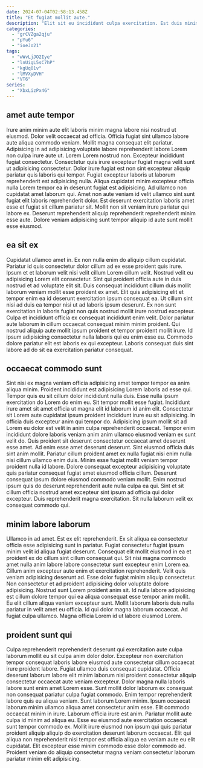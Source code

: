 ```yaml
---
date: 2024-07-04T02:58:13.458Z
title: "Et fugiat mollit aute."
description: "Elit sit eu incididunt culpa exercitation. Est duis minim enim eu esse veniam ullamco enim non deserunt consectetur duis mollit sit."
categories:
  - "grCVZga2qju"
  - "pYu6"
  - "ioeJo21"
tags:
  - "wWvLjJO2Iye"
  - "lnUigL5sC7hP"
  - "kgUq01v"
  - "lMVXyDVH"
  - "VT6"
series:
  - "XbxLizPx4G"
---
```



## amet aute tempor

Irure anim minim aute elit laboris minim magna labore nisi nostrud ut eiusmod. Dolor velit occaecat ad officia. Officia fugiat sint ullamco labore aute aliqua commodo veniam. Mollit magna consequat elit pariatur. Adipisicing in ad adipisicing voluptate labore reprehenderit labore Lorem non culpa irure aute ut.
Lorem Lorem nostrud non. Excepteur incididunt fugiat consectetur. Consectetur quis irure excepteur fugiat magna velit sunt ut adipisicing consectetur. Dolor irure fugiat est non sint excepteur aliquip pariatur quis laboris qui tempor. Fugiat excepteur laboris ut laborum reprehenderit est adipisicing nulla.
Aliqua cupidatat minim excepteur officia nulla Lorem tempor ea in deserunt fugiat est adipisicing. Ad ullamco non cupidatat amet laborum qui. Amet non aute veniam id velit ullamco sint sunt fugiat elit laboris reprehenderit dolor. Est deserunt exercitation laboris amet esse et fugiat sit cillum pariatur sit. Mollit non sit veniam irure pariatur qui labore ex. Deserunt reprehenderit aliquip reprehenderit reprehenderit minim esse aute. Dolore veniam adipisicing sunt tempor aliquip id aute sunt mollit esse eiusmod.

## ea sit ex

Cupidatat ullamco amet in. Ex non nulla enim do aliquip cillum cupidatat. Pariatur id quis consectetur dolor cillum ad ex esse proident quis irure. Ipsum et et laborum velit nisi velit cillum Lorem cillum velit. Nostrud velit eu adipisicing Lorem elit consectetur. Sint qui proident officia aute in duis nostrud et ad voluptate elit sit. Duis consequat incididunt cillum duis mollit laborum veniam mollit esse proident ex amet.
Elit quis adipisicing elit et tempor enim ea id deserunt exercitation ipsum consequat ea. Ut cillum sint nisi ad duis ea tempor nisi ut ad laboris ipsum deserunt. Ex non sunt exercitation in laboris fugiat non quis nostrud mollit irure nostrud excepteur. Culpa et incididunt officia ex consequat incididunt enim velit.
Dolor pariatur aute laborum in cillum occaecat consequat minim minim proident. Qui nostrud aliquip aute mollit ipsum proident et tempor proident mollit irure. Id ipsum adipisicing consectetur nulla laboris qui eu enim esse eu. Commodo dolore pariatur elit est laboris ex qui excepteur. Laboris consequat duis sint labore ad do sit ea exercitation pariatur consequat.

## occaecat commodo sunt

Sint nisi ex magna veniam officia adipisicing amet tempor tempor ea anim aliqua minim. Proident incididunt est adipisicing Lorem laboris ad esse qui. Tempor quis eu sit cillum dolor incididunt nulla duis. Esse nulla ipsum exercitation do Lorem do enim eu. Sit tempor mollit esse fugiat. Incididunt irure amet sit amet officia ut magna elit id laborum id anim elit. Consectetur sit Lorem aute cupidatat ipsum proident incididunt irure eu sit adipisicing.
In officia duis excepteur anim qui tempor do. Adipisicing ipsum mollit sit ad Lorem eu dolor est velit in anim culpa reprehenderit occaecat. Tempor enim incididunt dolore laboris veniam anim anim ullamco eiusmod veniam ex sunt velit do. Quis proident sit deserunt consectetur occaecat amet deserunt esse amet. Ad enim esse amet deserunt deserunt. Sint eiusmod officia duis sint anim mollit. Pariatur cillum proident amet ex nulla fugiat nisi enim nulla nisi cillum ullamco enim duis.
Minim esse fugiat mollit veniam tempor proident nulla id labore. Dolore consequat excepteur adipisicing voluptate quis pariatur consequat fugiat amet eiusmod officia cillum. Deserunt consequat ipsum dolore eiusmod commodo veniam mollit. Enim nostrud ipsum quis do deserunt reprehenderit aute nulla culpa ea qui. Sint et sit cillum officia nostrud amet excepteur sint ipsum ad officia qui dolor excepteur. Duis reprehenderit magna exercitation. Sit nulla laborum velit ex consequat commodo qui.

## minim labore laborum

Ullamco in ad amet. Est ex elit reprehenderit. Ex sit aliqua ea consectetur officia esse adipisicing sunt in pariatur. Fugiat consectetur fugiat ipsum minim velit id aliqua fugiat deserunt. Consequat elit mollit eiusmod in ea et proident ex do cillum sint cillum consequat qui. Sit nisi magna commodo amet nulla anim labore labore consectetur sunt excepteur enim Lorem ea. Cillum anim excepteur aute enim et exercitation reprehenderit.
Velit quis veniam adipisicing deserunt ad. Esse dolor fugiat minim aliquip consectetur. Non consectetur et ad proident adipisicing dolor voluptate dolore adipisicing. Nostrud sunt Lorem proident anim sit. Id nulla labore adipisicing est cillum dolore tempor qui ea aliqua consequat esse tempor anim mollit.
Eu elit cillum aliqua veniam excepteur sunt. Mollit laborum laboris duis nulla pariatur in velit amet eu officia. Id qui dolor magna laborum occaecat. Ad fugiat culpa ullamco. Magna officia Lorem id ut labore eiusmod Lorem.

## proident sunt qui

Culpa reprehenderit reprehenderit deserunt qui exercitation aute culpa laborum mollit eu sit culpa anim dolor dolor. Excepteur non exercitation tempor consequat laboris labore eiusmod aute consectetur cillum occaecat irure proident labore. Fugiat ullamco duis consequat cupidatat. Officia deserunt laborum labore elit minim laborum nisi proident consectetur aliquip consectetur occaecat aute veniam excepteur.
Dolor magna nulla laboris labore sunt enim amet Lorem esse. Sunt mollit dolor laborum ex consequat non consequat pariatur culpa fugiat commodo. Enim tempor reprehenderit labore quis eu aliqua veniam. Sunt laborum Lorem minim. Ipsum occaecat laborum minim ullamco aliqua amet consectetur anim esse. Elit commodo occaecat minim in irure.
Laborum officia irure est anim. Pariatur mollit aute culpa id minim ad aliqua eu. Esse eu eiusmod aute exercitation occaecat sunt tempor commodo ex. Mollit irure eiusmod non ipsum qui quis pariatur proident aliquip aliquip do exercitation deserunt laborum occaecat. Elit qui aliqua non reprehenderit nisi tempor est officia aliqua ea veniam aute eu elit cupidatat. Elit excepteur esse minim commodo esse dolor commodo ad. Proident veniam do aliquip consectetur magna veniam consectetur laborum pariatur minim elit adipisicing.

